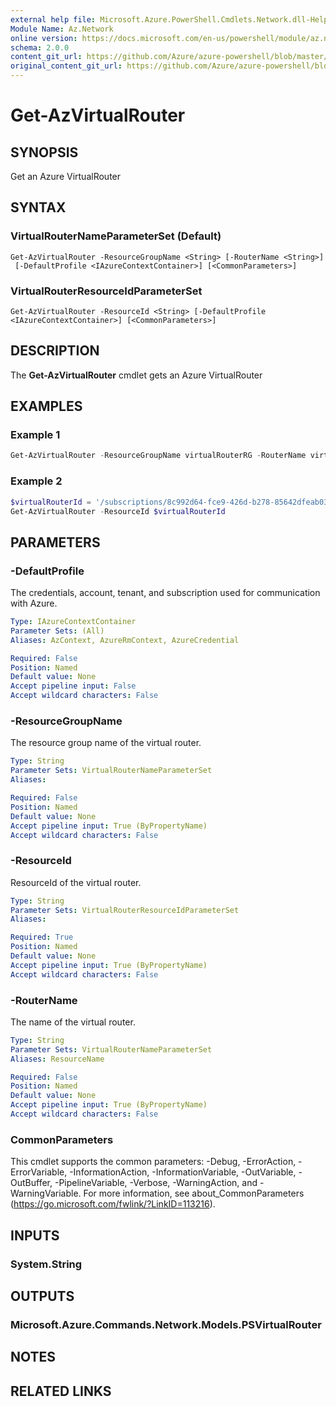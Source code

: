 ```yaml
---
external help file: Microsoft.Azure.PowerShell.Cmdlets.Network.dll-Help.xml
Module Name: Az.Network
online version: https://docs.microsoft.com/en-us/powershell/module/az.network/get-azvirtualrouter
schema: 2.0.0
content_git_url: https://github.com/Azure/azure-powershell/blob/master/src/Network/Network/help/Get-AzVirtualRouter.md
original_content_git_url: https://github.com/Azure/azure-powershell/blob/master/src/Network/Network/help/Get-AzVirtualRouter.md
---
```


# Get-AzVirtualRouter

## SYNOPSIS
Get an Azure VirtualRouter

## SYNTAX

### VirtualRouterNameParameterSet (Default)
```
Get-AzVirtualRouter -ResourceGroupName <String> [-RouterName <String>]
 [-DefaultProfile <IAzureContextContainer>] [<CommonParameters>]
```

### VirtualRouterResourceIdParameterSet
```
Get-AzVirtualRouter -ResourceId <String> [-DefaultProfile <IAzureContextContainer>] [<CommonParameters>]
```

## DESCRIPTION
The **Get-AzVirtualRouter** cmdlet gets an Azure VirtualRouter

## EXAMPLES

### Example 1
```powershell
Get-AzVirtualRouter -ResourceGroupName virtualRouterRG -RouterName virtualRouter 
```

### Example 2
```powershell
$virtualRouterId = '/subscriptions/8c992d64-fce9-426d-b278-85642dfeab03/resourceGroups/virtualRouterRG/providers/Microsoft.Network/virtualRouters/virtualRouter'
Get-AzVirtualRouter -ResourceId $virtualRouterId
```

## PARAMETERS

### -DefaultProfile
The credentials, account, tenant, and subscription used for communication with Azure.

```yaml
Type: IAzureContextContainer
Parameter Sets: (All)
Aliases: AzContext, AzureRmContext, AzureCredential

Required: False
Position: Named
Default value: None
Accept pipeline input: False
Accept wildcard characters: False
```

### -ResourceGroupName
The resource group name of the virtual router.

```yaml
Type: String
Parameter Sets: VirtualRouterNameParameterSet
Aliases:

Required: False
Position: Named
Default value: None
Accept pipeline input: True (ByPropertyName)
Accept wildcard characters: False
```

### -ResourceId
ResourceId of the virtual router.

```yaml
Type: String
Parameter Sets: VirtualRouterResourceIdParameterSet
Aliases:

Required: True
Position: Named
Default value: None
Accept pipeline input: True (ByPropertyName)
Accept wildcard characters: False
```

### -RouterName
The name of the virtual router.

```yaml
Type: String
Parameter Sets: VirtualRouterNameParameterSet
Aliases: ResourceName

Required: False
Position: Named
Default value: None
Accept pipeline input: True (ByPropertyName)
Accept wildcard characters: False
```

### CommonParameters
This cmdlet supports the common parameters: -Debug, -ErrorAction, -ErrorVariable, -InformationAction, -InformationVariable, -OutVariable, -OutBuffer, -PipelineVariable, -Verbose, -WarningAction, and -WarningVariable. For more information, see about_CommonParameters (https://go.microsoft.com/fwlink/?LinkID=113216).

## INPUTS

### System.String

## OUTPUTS

### Microsoft.Azure.Commands.Network.Models.PSVirtualRouter

## NOTES

## RELATED LINKS
